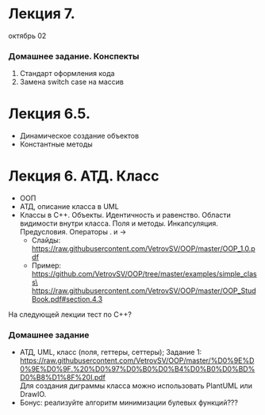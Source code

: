 # Лекция 7. 
октябрь 02


### Домашнее задание. Конспекты
1. Стандарт оформления кода
2. Замена switch case на массив



# Лекция 6.5. 
- Динамическое создание объектов
- Константные методы
 

# Лекция 6. АТД. Класс
- ООП
- АТД, описание класса в UML
- Классы в С++. Объекты. Идентичность и равенство. Области видимости внутри класса. Поля и методы. Инкапсуляция. Предусловия. Операторы . и ->
  - Слайды: https://raw.githubusercontent.com/VetrovSV/OOP/master/OOP_1.0.pdf
  - Пример: https://github.com/VetrovSV/OOP/tree/master/examples/simple_class\
            https://raw.githubusercontent.com/VetrovSV/OOP/master/OOP_StudBook.pdf#section.4.3

На следующей лекции тест по С++?


### Домашнее задание
- АТД, UML, класс (поля, геттеры, сеттеры);
  Задание 1: https://raw.githubusercontent.com/VetrovSV/OOP/master/%D0%9E%D0%9E%D0%9F.%20%D0%97%D0%B0%D0%B4%D0%B0%D0%BD%D0%B8%D1%8F%20I.pdf \
  Для создания диграммы класса можно использовать PlantUML или DrawIO.
- Бонус: реализуйте алгоритм минимизации булевых функций???
